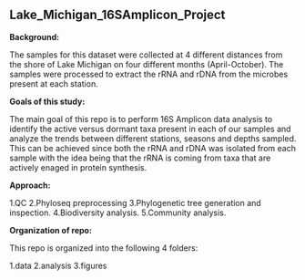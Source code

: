 ## Lake_Michigan_16SAmplicon_Project


**Background:**

The samples for this dataset were collected at 4 different distances from the shore of Lake Michigan on four different months (April-October). The samples were processed to extract the rRNA and rDNA from the microbes present at each station. 


**Goals of this study:**

The main goal of this repo is to perform 16S Amplicon data analysis to identify the active versus dormant taxa present in each of our samples and analyze the trends between different stations, seasons and depths sampled. This can be achieved since both the rRNA and rDNA was isolated from each sample with the idea being that the rRNA is coming from taxa that are actively enaged in protein synthesis.



**Approach:**

1.QC
2.Phyloseq preprocessing
3.Phylogenetic tree generation and inspection.
4.Biodiversity analysis.
5.Community analysis.

**Organization of repo:**

This repo is organized into the following 4 folders:

1.data
2.analysis
3.figures


